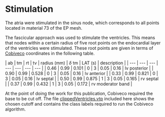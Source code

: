 # Stimulation

The atria were stimulated in the sinus node, which corresponds to all points located in material 73 of the EP mesh.

The fascicular approach was used to stimulate the ventricles.
This means that nodes within a certain radius of five root points on the endocardial layer of the ventricles were stimulated.
These root points are given in terms of [Cobiveco](https://github.com/KIT-IBT/Cobiveco) coordinates in the following table.

| ab | tm | rt | tv | radius (mm) | $\delta$ tm | LAT (s) | description |
| --- | --- | --- | --- | --- | --- | --- |
| 0.46 | 0.99 | 0.101 | 0 | 3 | 0.05 | 0.16  | lv posterior |
| 0.90 | 0.99 | 0.528 | 0 | 3 | 0.05 | 0.16  | lv anterior |
| 0.33 | 0.99 | 0.821 | 0 | 3 | 0.05 | 0.16  | lv septal |
| 0.50 | 0.99 | 0.875 | 1 | 3 | 0.05 | 0.165 | rv septal |
| 0.37 | 0.99 | 0.432 | 1 | 3 | 0.05 | 0.172 | rv moderator band |

At the point of doing the work for this publication, Cobiveco required the base to be cut off.
The file [clippedVentricles.vtp](./clippedVentricles.vtp) included here shows the chosen cutoff and contains the class labels required to run the Cobiveco algorithm.
